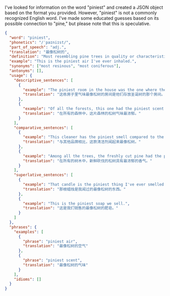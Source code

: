 I've looked for information on the word "piniest" and created a JSON object based on the format you provided. However, "piniest" is not a commonly recognized English word. I've made some educated guesses based on its possible connection to "pine," but please note that this is speculative.

```json
{
  "word": "piniest",
  "phonetics": "/ˈpaɪniɪst/",
  "part_of_speech": "adj.",
  "translation": "最像松树的",
  "definition": "Most resembling pine trees in quality or characteristic; most fragrant with the scent of pine.",
  "example": "This is the piniest air I've ever inhaled.",
  "synonyms": ["most resinous", "most coniferous"],
  "antonyms": [],
  "usage": {
    "descriptive_sentences": [
      {
        "example": "The piniest room in the house was the one where they stored the Christmas tree.",
        "translation": "这栋房子里气味最像松树的房间是他们存放圣诞树的那个房间。"
      },
      {
        "example": "Of all the forests, this one had the piniest scent.",
        "translation": "在所有的森林中，这片森林的松树气味最浓郁。"
      }
    ],
    "comparative_sentences": [
      {
        "example": "This cleaner has the piniest smell compared to the other brands.",
        "translation": "与其他品牌相比，这款清洁剂闻起来最像松树。"
      },
      {
        "example": "Among all the trees, the freshly cut pine had the piniest aroma.",
        "translation": "在所有的树木中，新鲜砍伐的松树具有最浓郁的香气。"
      }
    ],
    "superlative_sentences": [
      {
        "example": "That candle is the piniest thing I've ever smelled.",
        "translation": "那根蜡烛是我闻过的最像松树的东西。"
      },
      {
        "example": "This is the piniest soap we sell.",
        "translation": "这是我们销售的最像松树的肥皂。"
      }
    ]
  },
  "phrases": {
    "examples": [
      {
        "phrase": "piniest air",
        "translation": "最像松树的空气"
      },
      {
        "phrase": "piniest scent",
        "translation": "最像松树的气味"
      }
    ],
    "idioms": []
  }
}
``` 